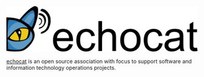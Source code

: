 <picture>
  <source media="(prefers-color-scheme: dark)" srcset="/profile/logo_theme_dark.svg">
  <source media="(prefers-color-scheme: light)" srcset="/profile/logo_theme_light.svg">
  <img alt="An illustration of sound waves emitted by a cat" src="/profile/logo_theme_light.svg">
</picture>

[echocat](https://echocat.org) is an open source association with focus to support software and information technology operations projects.